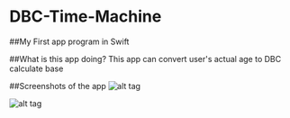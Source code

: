 # DBC-Time-Machine
##My First app program in Swift

##What is this app doing? 
This app can convert user's actual age to DBC calculate base


##Screenshots of the app
![alt tag](https://cloud.githubusercontent.com/assets/17296898/16765017/303761fc-4864-11e6-9b65-2fbc90f841f6.png)

![alt tag](https://cloud.githubusercontent.com/assets/17296898/16765016/30327bd8-4864-11e6-84cc-37eb0806de5b.png)

